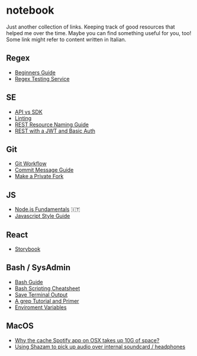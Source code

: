 # notebook
Just another collection of links. Keeping track of good resources that helped me over the time. Maybe you can find something useful for you, too! Some link might refer to content written in Italian.

## Regex
* [Beginners Guide](https://medium.com/tech-tajawal/regular-expressions-the-last-guide-6800283ac034)
* [Regex Testing Service](https://regex101.com/)

## SE
* [API vs SDK](https://softwareengineering.stackexchange.com/a/101875)
* [Linting](https://stackoverflow.com/a/8503586/5306448)
* [REST Resource Naming Guide](https://restfulapi.net/resource-naming/)
* [REST with a JWT and Basic Auth](https://stackoverflow.com/a/28953341/5306448)

## Git
* [Git Workflow](https://www.atlassian.com/git/tutorials/comparing-workflows)
* [Commit Message Guide](https://github.com/RomuloOliveira/commit-messages-guide)
* [Make a Private Fork](https://stackoverflow.com/a/30352360/5306448)

## JS
* [Node.js Fundamentals](https://github.com/matteocontrini/nodejs-fundamentals) 🇮🇹
* [Javascript Style Guide](https://github.com/airbnb/javascript)

## React
* [Storybook](https://spin.atomicobject.com/2018/01/24/react-storybook/)

## Bash / SysAdmin
* [Bash Guide](https://github.com/Idnan/bash-guide)
* [Bash Scripting Cheatsheet](https://devhints.io/bash)
* [Save Terminal Output](https://askubuntu.com/a/420983)
* [A grep Tutorial and Primer](https://danielmiessler.com/study/grep/)
* [Enviroment Variables](https://askubuntu.com/questions/58814/how-do-i-add-environment-variables)

## MacOS
* [Why the cache Spotify app on OSX takes up 10G of space?](https://community.spotify.com/t5/Desktop-Mac/Why-the-cache-Spotify-app-on-OSX-takes-up-10G-of-space/td-p/4544523)
* [Using Shazam to pick up audio over internal soundcard / headphones](https://apple.stackexchange.com/a/202781)
